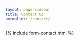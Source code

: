 ```yaml
---
layout: page-sidebar
title: Contact Us
permalink: /contact/
---
```


{% include form-contact.html %}

